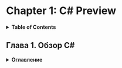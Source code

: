 # Chapter 1: C# Preview
<details>
  <summary><b>Table of Contents</b></summary>


</details>

## Глава 1. Обзор C#
<details>
  <summary><b>Оглавление</b></summary>

- Отличия между C# и C++		
- Пример программы на C#		
- Обзор средств, добавленных в C# 2.0		
- Обзор средств, добавленных в C# 3.0		
- Обзор новых средств C# 4.0		
- Резюме	
</details>